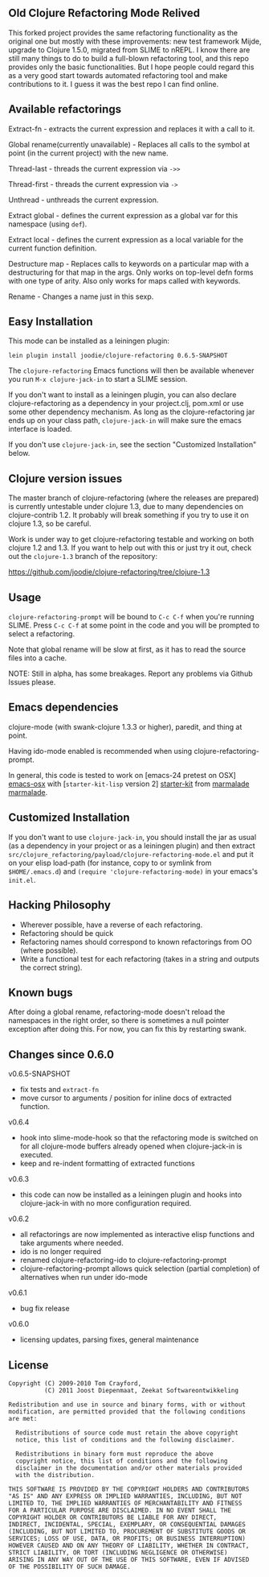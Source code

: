Old Clojure Refactoring Mode Relived
------------------------

This forked project provides the same refactoring functionality as the original one but mostly with these improvements: new test framework Mijde, upgrade to Clojure 1.5.0, migrated from SLIME to nREPL. I know there are still many things to do to build a full-blown refactoring tool, and this repo provides only the basic functionalities. But I hope people could regard this as a very good start towards automated refactoring tool and make contributions to it. I guess it was the best repo I can find online. 

Available refactorings
----------------------

Extract-fn - extracts the current expression and replaces it with a
call to it.

Global rename(currently unavailable) - Replaces all calls to the symbol at point (in the
current project) with the new name.

Thread-last - threads the current expression via `->>`

Thread-first - threads the current expression via `->`

Unthread - unthreads the current expression.

Extract global - defines the current expression as a global var for
this namespace (using `def`).

Extract local - defines the current expression as a local variable for
the current function definition.

Destructure map - Replaces calls to keywords on a particular map with
a destructuring for that map in the args. Only works on top-level defn
forms with one type of arity. Also only works for maps called with
keywords.

Rename - Changes a name just in this sexp.

Easy Installation
---

This mode can be installed as a leiningen plugin:

    lein plugin install joodie/clojure-refactoring 0.6.5-SNAPSHOT

The `clojure-refactoring` Emacs functions will then be available
whenever you run `M-x clojure-jack-in` to start a SLIME session.

If you don't want to install as a leiningen plugin, you can also
declare clojure-refactoring as a dependency in your project.clj,
pom.xml or use some other dependency mechanism. As long as the
clojure-refactoring jar ends up on your class path, `clojure-jack-in`
will make sure the emacs interface is loaded.

If you don't use `clojure-jack-in`, see the section "Customized
Installation" below.

Clojure version issues
---

The master branch of clojure-refactoring (where the releases are
prepared) is currently untestable under clojure 1.3, due to many
dependencies on clojure-contrib 1.2. It probably will break something
if you try to use it on clojure 1.3, so be careful.

Work is under way to get clojure-refactoring testable and working on
both clojure 1.2 and 1.3. If you want to help out with this or just
try it out, check out the `clojure-1.3` branch of the repository:

https://github.com/joodie/clojure-refactoring/tree/clojure-1.3

Usage
---

`clojure-refactoring-prompt` will be bound to `C-c C-f` when you're
running SLIME. Press `C-c C-f` at some point in the code and you will
be prompted to select a refactoring.

Note that global rename will be slow at first, as it has to read the
source files into a cache.

NOTE: Still in alpha, has some breakages. Report any problems via
Github Issues please.

Emacs dependencies
---

clojure-mode (with swank-clojure 1.3.3 or higher), paredit, and thing
at point.

Having ido-mode enabled is recommended when using
clojure-refactoring-prompt.

In general, this code is tested to work on
[emacs-24 pretest on OSX] [emacs-osx] with
[`starter-kit-lisp` version 2] [starter-kit] from [marmalade] [marmalade].

[emacs-osx]: http://emacsformacosx.com/builds
[starter-kit]: https://github.com/technomancy/emacs-starter-kit
[marmalade]: http://marmalade-repo.org/

Customized Installation
---

If you don't want to use `clojure-jack-in`, you should install the jar
as usual (as a dependency in your project or as a leiningen plugin)
and then extract
`src/clojure_refactoring/payload/clojure-refactoring-mode.el` and put
it on your elisp load-path (for instance, copy to or symlink from
`$HOME/.emacs.d`) and `(require 'clojure-refactoring-mode)` in your
emacs's `init.el`.

Hacking Philosophy
--------------------

 * Wherever possible, have a reverse of each refactoring.
 * Refactoring should be quick
 * Refactoring names should correspond to known refactorings from OO
   (where possible).
 * Write a functional test for each refactoring (takes in a string and
   outputs the correct string).

Known bugs
---
After doing a global rename, refactoring-mode doesn't reload the
namespaces in the right order, so there is sometimes a null pointer
exception after doing this. For now, you can fix this by restarting
swank.

Changes since 0.6.0
---

v0.6.5-SNAPSHOT

  * fix tests and `extract-fn`
  * move cursor to arguments / position for inline docs of
    extracted function.

v0.6.4

  * hook into slime-mode-hook so that the refactoring mode is
    switched on for all clojure-mode buffers already opened when
    clojure-jack-in is executed.
  * keep and re-indent formatting of extracted functions

v0.6.3

  * this code can now be installed as a leiningen plugin and hooks
    into clojure-jack-in with no more configuration required.

v0.6.2

  * all refactorings are now implemented as interactive elisp
    functions and take arguments where needed.
  * ido is no longer required
  * renamed clojure-refactoring-ido to clojure-refactoring-prompt
  * clojure-refactoring-prompt allows quick selection (partial
    completion) of alternatives when run under ido-mode

v0.6.1

  * bug fix release

v0.6.0

  * licensing updates, parsing fixes, general maintenance

License
---

    Copyright (C) 2009-2010 Tom Crayford,
              (C) 2011 Joost Diepenmaat, Zeekat Softwareontwikkeling

    Redistribution and use in source and binary forms, with or without
    modification, are permitted provided that the following conditions
    are met:

      Redistributions of source code must retain the above copyright
      notice, this list of conditions and the following disclaimer.

      Redistributions in binary form must reproduce the above
      copyright notice, this list of conditions and the following
      disclaimer in the documentation and/or other materials provided
      with the distribution.

    THIS SOFTWARE IS PROVIDED BY THE COPYRIGHT HOLDERS AND CONTRIBUTORS
    "AS IS" AND ANY EXPRESS OR IMPLIED WARRANTIES, INCLUDING, BUT NOT
    LIMITED TO, THE IMPLIED WARRANTIES OF MERCHANTABILITY AND FITNESS
    FOR A PARTICULAR PURPOSE ARE DISCLAIMED. IN NO EVENT SHALL THE
    COPYRIGHT HOLDER OR CONTRIBUTORS BE LIABLE FOR ANY DIRECT,
    INDIRECT, INCIDENTAL, SPECIAL, EXEMPLARY, OR CONSEQUENTIAL DAMAGES
    (INCLUDING, BUT NOT LIMITED TO, PROCUREMENT OF SUBSTITUTE GOODS OR
    SERVICES; LOSS OF USE, DATA, OR PROFITS; OR BUSINESS INTERRUPTION)
    HOWEVER CAUSED AND ON ANY THEORY OF LIABILITY, WHETHER IN CONTRACT,
    STRICT LIABILITY, OR TORT (INCLUDING NEGLIGENCE OR OTHERWISE)
    ARISING IN ANY WAY OUT OF THE USE OF THIS SOFTWARE, EVEN IF ADVISED
    OF THE POSSIBILITY OF SUCH DAMAGE.
